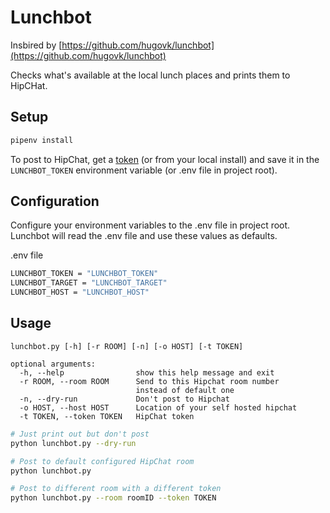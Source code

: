 # Lunchbot

Insbired by [https://github.com/hugovk/lunchbot](https://github.com/hugovk/lunchbot)

Checks what's available at the local lunch places and prints them to HipCHat.

## Setup

```bash
pipenv install
```

To post to HipChat, get a [token](https://developer.atlassian.com/hipchat/guide/hipchat-rest-api/api-access-tokens) (or from your local install) and save it in the `LUNCHBOT_TOKEN` environment variable (or .env file in project root).

## Configuration

Configure your environment variables to the .env file in project root. Lunchbot will read the .env file and use these values as defaults.

.env file
```bash
LUNCHBOT_TOKEN = "LUNCHBOT_TOKEN"
LUNCHBOT_TARGET = "LUNCHBOT_TARGET"
LUNCHBOT_HOST = "LUNCHBOT_HOST"
```

## Usage

```
lunchbot.py [-h] [-r ROOM] [-n] [-o HOST] [-t TOKEN]

optional arguments:
  -h, --help                show this help message and exit
  -r ROOM, --room ROOM      Send to this Hipchat room number 
                            instead of default one
  -n, --dry-run             Don't post to Hipchat
  -o HOST, --host HOST      Location of your self hosted hipchat
  -t TOKEN, --token TOKEN   HipChat token
```

```bash
# Just print out but don't post
python lunchbot.py --dry-run

# Post to default configured HipChat room
python lunchbot.py

# Post to different room with a different token
python lunchbot.py --room roomID --token TOKEN
```